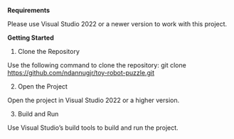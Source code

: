 **Requirements**

Please use Visual Studio 2022 or a newer version to work with this project.

**Getting Started**
1. Clone the Repository

Use the following command to clone the repository:
git clone https://github.com/ndannugjr/toy-robot-puzzle.git

2. Open the Project

Open the project in Visual Studio 2022 or a higher version.

3. Build and Run

Use Visual Studio’s build tools to build and run the project.
